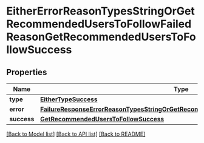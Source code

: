 # EitherErrorReasonTypesStringOrGetRecommendedUsersToFollowFailedReasonGetRecommendedUsersToFollowSuccess

## Properties
Name | Type | Description | Notes
------------ | ------------- | ------------- | -------------
**type** | [**EitherTypeSuccess**](EitherTypeSuccess.md) |  | 
**error** | [**FailureResponseErrorReasonTypesStringOrGetRecommendedUsersToFollowFailedReasonError**](FailureResponseErrorReasonTypesStringOrGetRecommendedUsersToFollowFailedReasonError.md) |  | 
**success** | [**GetRecommendedUsersToFollowSuccess**](GetRecommendedUsersToFollowSuccess.md) |  | 

[[Back to Model list]](../README.md#documentation-for-models) [[Back to API list]](../README.md#documentation-for-api-endpoints) [[Back to README]](../README.md)


